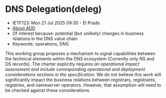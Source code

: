 # DNS Delegation(deleg)
* <IETFschedule>IETF123: Mon 21 Jul 2025 09:30 - El Prado</IETFschedule>
* [About ADD](https://datatracker.ietf.org/group/deleg/about/) 
* Of interest because: potential (but unlikely) changes in business relations in the DNS value chain
* Keywords: operations, DNS

This working group proposes a mechanism to signal capabilities between the technical elements within the DNS ecosystem (Currently only NS and DS records). The charter explicitly requires _an operational impact assessment and include corresponding operational and deployment considerations sections in the specification._ We do not believe this work will significantly impact the business relations between registrars, registrants, registries, and nameserver operators. However, that assumption will need to be checked against these considerations.


